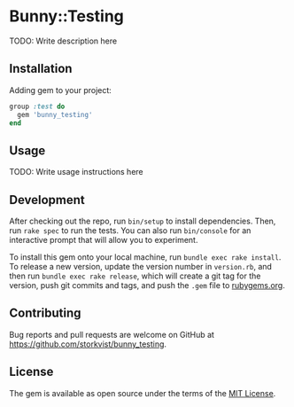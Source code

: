 # Bunny::Testing

TODO: Write description here

## Installation

Adding gem to your project:

```ruby
group :test do
  gem 'bunny_testing'
end
```

## Usage

TODO: Write usage instructions here

## Development

After checking out the repo, run `bin/setup` to install dependencies. Then, run `rake spec` to run the tests. You can also run `bin/console` for an interactive prompt that will allow you to experiment.

To install this gem onto your local machine, run `bundle exec rake install`. To release a new version, update the version number in `version.rb`, and then run `bundle exec rake release`, which will create a git tag for the version, push git commits and tags, and push the `.gem` file to [rubygems.org](https://rubygems.org).

## Contributing

Bug reports and pull requests are welcome on GitHub at https://github.com/storkvist/bunny_testing.

## License

The gem is available as open source under the terms of the [MIT License](https://opensource.org/licenses/MIT).
